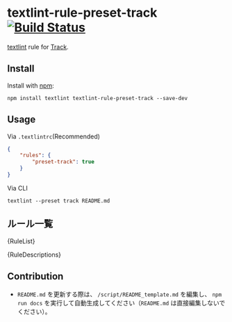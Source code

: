 # textlint-rule-preset-track [![Build Status](https://travis-ci.org/givery-technology/textlint-rule-preset-track.svg?branch=master)](https://travis-ci.org/givery-technology/textlint-rule-preset-track)

[textlint](https://textlint.github.io/) rule for [Track](https://github.com/givery-technology/track-contents).

## Install

Install with [npm](https://www.npmjs.com/):

    npm install textlint textlint-rule-preset-track --save-dev

## Usage

Via `.textlintrc`(Recommended)

```json
{
    "rules": {
        "preset-track": true
    }
}
```

Via CLI

```
textlint --preset track README.md
```

## ルール一覧

{RuleList}

{RuleDescriptions}

## Contribution

- `README.md` を更新する際は、 `/script/README_template.md` を編集し、 `npm run docs` を実行して自動生成してください（`README.md` は直接編集しないでください）。
